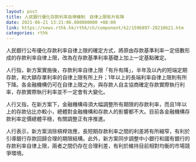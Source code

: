 ```yaml
---
layout: post
title: 人民銀行優化存款利率自律機制　自律上限有升有降
date: 2021-06-21 13:21:06.000000000 +08:00
link: https://news.rthk.hk/rthk/ch/component/k2/1596897-20210621.htm
categories: rthk
---
```


人民銀行公布優化存款利率自律上限的確定方式，將原由存款基準利率一定倍數形成的存款利率自律上限，改為在存款基準利率基礎上加上一定基點確定。

人行指，新方案實施後，存款利率自律上限「有升有降」，半年及以內的短端定期存款，和大額存單利率的自律上限有所上升；1年以上的長端利率自律上限則有所下降。各金融機構仍可在自律上限之內，與存款人自主協商確定存款實際執行利率，存款實際執行利率並不一定會有大變化。

人行又指，在新方案下，金融機構毋須大幅調整所有期限的存款利率，而且1年以上的存款佔比亦較小，總體對金融機構和存款人的影響都不大。目前各金融機構存款利率定價總體平穩，有關調整正有序推進。

人行表示，新方案消除槓桿效應，長短期存款利率之間的利差將有所縮窄，有利於引導銀行存款回歸合理的期限結構。此外，新方案同步調整中小銀行和國有銀行的存款利率自律上限，兩者之間仍存在合理利差，有利於維持目前相對均衡的市場競爭環境。
